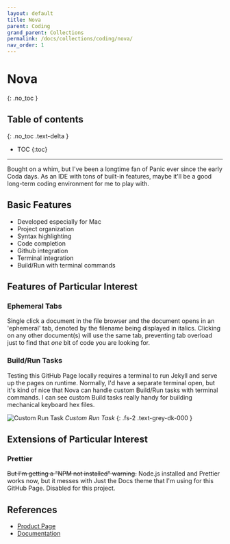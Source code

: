 ```yaml
---
layout: default
title: Nova
parent: Coding
grand_parent: Collections
permalink: /docs/collections/coding/nova/
nav_order: 1
---
```


# Nova
{: .no_toc }

## Table of contents
{: .no_toc .text-delta }

- TOC
{:toc}

---

Bought on a whim, but I've been a longtime fan of Panic ever since the early Coda days. As an IDE with tons of built-in features, maybe it'll be a good long-term coding environment for me to play with.

## Basic Features
* Developed especially for Mac
* Project organization
* Syntax highlighting
* Code completion
* Github integration
* Terminal integration
* Build/Run with terminal commands

## Features of Particular Interest

### Ephemeral Tabs
Single click a document in the file browser and the document opens in an 'ephemeral' tab, denoted by the filename being displayed in italics. Clicking on any other document(s) will use the same tab, preventing tab overload just to find that *one* bit of code you are looking for.

### Build/Run Tasks
Testing this GitHub Page locally requires a terminal to run Jekyll and serve up the pages on runtime. Normally, I'd have a separate terminal open, but it's kind of nice that Nova can handle custom Build/Run tasks with terminal commands. I can see custom Build tasks really handy for building mechanical keyboard hex files.

![Custom Run Task](../../../../assets/images/nova-run-task.jpg)
*Custom Run Task*
{: .fs-2 .text-grey-dk-000 }

## Extensions of Particular Interest

### Prettier
~~But I'm getting a "NPM not installed" warning.~~ Node.js installed and Prettier works now, but it messes with Just the Docs theme that I'm using for this GitHub Page. Disabled for this project.

## References
* [Product Page](https://nova.app/)
* [Documentation](https://library.panic.com/nova/)
